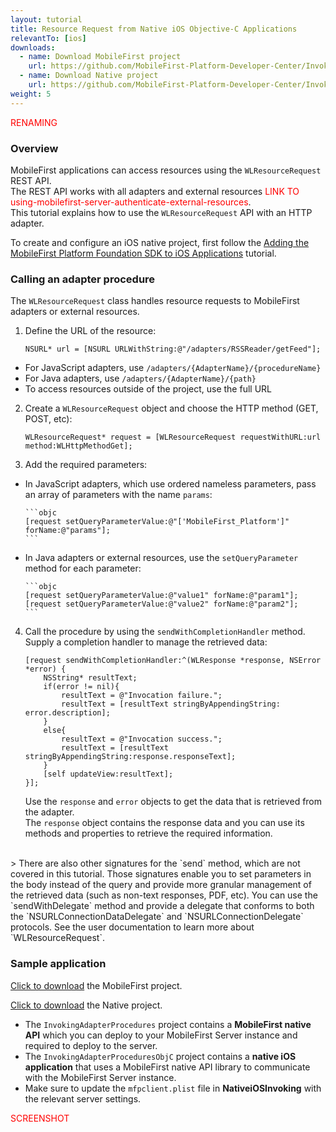 ```yaml
---
layout: tutorial
title: Resource Request from Native iOS Objective-C Applications
relevantTo: [ios]
downloads:
  - name: Download MobileFirst project
    url: https://github.com/MobileFirst-Platform-Developer-Center/InvokingAdapterProcedures
  - name: Download Native project
    url: https://github.com/MobileFirst-Platform-Developer-Center/InvokingAdapterProceduresObjC
weight: 5
---
```

<span style = "color:red">RENAMING</span>

### Overview
MobileFirst applications can access resources using the `WLResourceRequest` REST API.  
The REST API works with all adapters and external resources <span style = "color:red"> LINK TO using-mobilefirst-server-authenticate-external-resources</span>.  
This tutorial explains how to use the `WLResourceRequest` API with an HTTP adapter.

To create and configure an iOS native project, first follow the [Adding the MobileFirst Platform Foundation SDK to iOS Applications](../../adding-the-mfpf-sdk/adding-the-mfpf-sdk-to-ios-applications) tutorial.

### Calling an adapter procedure
The `WLResourceRequest` class handles resource requests to MobileFirst adapters or external resources.

1. Define the URL of the resource:

    ```objc
    NSURL* url = [NSURL URLWithString:@"/adapters/RSSReader/getFeed"];
    ```
  * For JavaScript adapters, use `/adapters/{AdapterName}/{procedureName}`
  * For Java adapters, use `/adapters/{AdapterName}/{path}`
  * To access resources outside of the project, use the full URL

2. Create a `WLResourceRequest` object and choose the HTTP method (GET, POST, etc):

    ```objc
    WLResourceRequest* request = [WLResourceRequest requestWithURL:url method:WLHttpMethodGet];
    ```
3. Add the required parameters:
  * In JavaScript adapters, which use ordered nameless parameters, pass an array of parameters with the name `params`:

        ```objc
        [request setQueryParameterValue:@"['MobileFirst_Platform']" forName:@"params"];
        ```
  * In Java adapters or external resources, use the `setQueryParameter` method for each parameter:

        ```objc
        [request setQueryParameterValue:@"value1" forName:@"param1"];
        [request setQueryParameterValue:@"value2" forName:@"param2"];
        ```
4. Call the procedure by using the `sendWithCompletionHandler` method.  
Supply a completion handler to manage the retrieved data:

    ```objc
    [request sendWithCompletionHandler:^(WLResponse *response, NSError *error) {
        NSString* resultText;
        if(error != nil){
            resultText = @"Invocation failure.";
            resultText = [resultText stringByAppendingString: error.description];
        }
        else{
            resultText = @"Invocation success.";
            resultText = [resultText stringByAppendingString:response.responseText];
        }
        [self updateView:resultText];
    }];
    ```
    Use the `response` and `error` objects to get the data that is retrieved from the adapter.  
    The `response` object contains the response data and you can use its methods and properties to retrieve the required information.

</br>
> There are also other signatures for the `send` method, which are not covered in this tutorial. Those signatures enable you to set parameters in the body instead of the query and provide more granular management of the retrieved data (such as non-text responses, PDF, etc). You can use the `sendWithDelegate` method and provide a delegate that conforms to both the `NSURLConnectionDataDelegate` and `NSURLConnectionDelegate` protocols.  
See the user documentation to learn more about `WLResourceRequest`.

### Sample application
[Click to download](https://github.com/MobileFirst-Platform-Developer-Center/InvokingAdapterProcedures) the MobileFirst project.

[Click to download](https://github.com/MobileFirst-Platform-Developer-Center/InvokingAdapterProceduresObjC) the Native project.


* The `InvokingAdapterProcedures` project contains a **MobileFirst native API** which you can deploy to your MobileFirst Server instance and required to deploy to the server.
* The `InvokingAdapterProceduresObjC` project contains a **native iOS application** that uses a MobileFirst native API library to communicate with the MobileFirst Server instance.
* Make sure to update the `mfpclient.plist` file in **NativeiOSInvoking** with the relevant server settings.

<span style = "color:red">SCREENSHOT</span>
